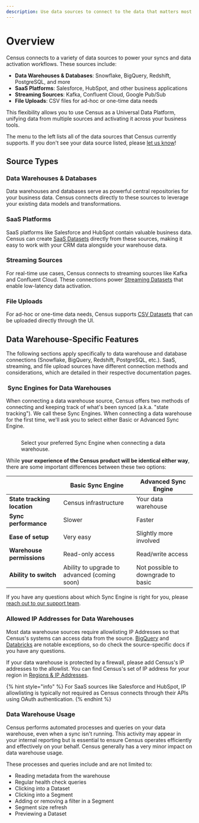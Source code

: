 ```yaml
---
description: Use data sources to connect to the data that matters most for your business.
---
```


# Overview

Census connects to a variety of data sources to power your syncs and data activation workflows. These sources include:

- **Data Warehouses & Databases**: Snowflake, BigQuery, Redshift, PostgreSQL, and more
- **SaaS Platforms**: Salesforce, HubSpot, and other business applications
- **Streaming Sources**: Kafka, Confluent Cloud, Google Pub/Sub
- **File Uploads**: CSV files for ad-hoc or one-time data needs

This flexibility allows you to use Census as a Universal Data Platform, unifying data from multiple sources and activating it across your business tools.

The menu to the left lists all of the data sources that Census currently supports. If you don't see your data source listed, please [let us know](mailto:support@getcensus.com)!

## Source Types

### Data Warehouses & Databases
Data warehouses and databases serve as powerful central repositories for your business data. Census connects directly to these sources to leverage your existing data models and transformations.

### SaaS Platforms
SaaS platforms like Salesforce and HubSpot contain valuable business data. Census can create [SaaS Datasets](../datasets/saas-datasets/README.md) directly from these sources, making it easy to work with your CRM data alongside your warehouse data.

### Streaming Sources
For real-time use cases, Census connects to streaming sources like Kafka and Confluent Cloud. These connections power [Streaming Datasets](../datasets/streaming-datasets/README.md) that enable low-latency data activation.

### File Uploads
For ad-hoc or one-time data needs, Census supports [CSV Datasets](../datasets/csv-datasets/README.md) that can be uploaded directly through the UI.

## Data Warehouse-Specific Features

The following sections apply specifically to data warehouse and database connections (Snowflake, BigQuery, Redshift, PostgreSQL, etc.). SaaS, streaming, and file upload sources have different connection methods and considerations, which are detailed in their respective documentation pages.

### ️ Sync Engines for Data Warehouses

When connecting a data warehouse source, Census offers two methods of connecting and keeping track of what's been synced (a.k.a. "state tracking"). We call these Sync Engines. When connecting a data warehouse for the first time, we'll ask you to select either Basic or Advanced Sync Engine.

<figure><img src="../.gitbook/assets/sync-engines.png" alt=""><figcaption><p>Select your preferred Sync Engine when connecting a data warehouse.</p></figcaption></figure>

While **your experience of the Census product will be identical either way**, there are some important differences between these two options:

|                             | Basic Sync Engine                            | Advanced Sync Engine               |
| --------------------------- | -------------------------------------------- | ---------------------------------- |
| **State tracking location** | Census infrastructure                        | Your data warehouse                |
| **Sync performance**        | Slower                                       | Faster                             |
| **Ease of setup**           | Very easy                                    | Slightly more involved             |
| **Warehouse permissions**   | Read-only access                             | Read/write access                  |
| **Ability to switch**       | Ability to upgrade to advanced (coming soon) | Not possible to downgrade to basic |


If you have any questions about which Sync Engine is right for you, please [reach out to our support team](mailto:support@getcensus.com).

### Allowed IP Addresses for Data Warehouses

Most data warehouse sources require allowlisting IP Addresses so that Census's systems can access data from the source. [BigQuery](available-sources/google-bigquery.md) and [Databricks](available-sources/databricks.md) are notable exceptions, so do check the source-specific docs if you have any questions.

If your data warehouse is protected by a firewall, please add Census's IP addresses to the allowlist. You can find Census's set of IP address for your region in [Regions & IP Addresses](../misc/security-and-privacy/regions-and-ip-addresses.md#ip-addresses).

{% hint style="info" %}
For SaaS sources like Salesforce and HubSpot, IP allowlisting is typically not required as Census connects through their APIs using OAuth authentication.
{% endhint %}

### Data Warehouse Usage

Census performs automated processes and queries on your data warehouse, even when a sync isn't running. This activity may appear in your internal reporting but is essential to ensure Census operates efficiently and effectively on your behalf. Census generally has a very minor impact on data warehouse usage.

These processes and queries include and are not limited to:

* Reading metadata from the warehouse
* Regular health check queries
* Clicking into a Dataset
* Clicking into a Segment
* Adding or removing a filter in a Segment
* Segment size refresh
* Previewing a Dataset